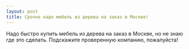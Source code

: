 ```yaml
---
layout: post 
title: Срочно надо мебель из дерева на заказ в Москве! 
--- 
```

Надо быстро купить мебель из дерева на заказ в Москве, но не знаю где это сделать. Подскажите проверенную компанию, пожалуйста!